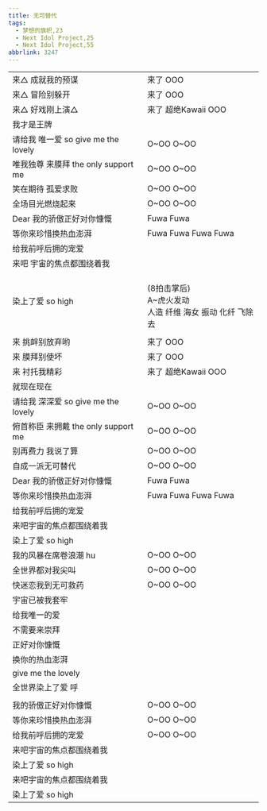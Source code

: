 ```yaml
---
title: 无可替代
tags:
  - 梦想的旗帜,23
  - Next Idol Project,25
  - Next Idol Project,55
abbrlink: 3247
---
```

|      |      |
|--|--|
|来△ 成就我的预谋|来了 OOO|
|来△ 冒险别躲开|来了 OOO|
|来△ 好戏刚上演△|来了 超绝Kawaii OOO|
|我才是王牌|      |
|请给我 唯一爱 so give me the lovely|O~OO O~OO|
|唯我独尊 来膜拜 the only support me|O~OO O~OO|
|笑在期待 孤爱求败|O~OO O~OO|
|全场目光燃烧起来|O~OO O~OO|
|Dear 我的骄傲正好对你慷慨|Fuwa Fuwa|
|等你来珍惜换热血澎湃|Fuwa Fuwa Fuwa Fuwa|
|给我前呼后拥的宠爱|      |
|来吧 宇宙的焦点都围绕着我|      |
|染上了爱 so high|<br>(8拍击掌后)<br>A~虎火发动<br>人造 纤维  海女 振动 化纤 飞除去|
|      |      |
|来 挑衅别放弃哟|来了 OOO|
|来 膜拜别使坏|来了 OOO|
|来 衬托我精彩|来了 超绝Kawaii OOO|
|就现在现在|      |
|请给我 深深爱 so give me the lovely|O~OO O~OO|
|俯首称臣 来拥戴 the only support me|O~OO O~OO|
|别再费力 我说了算|O~OO O~OO|
|自成一派无可替代|O~OO O~OO|
|Dear 我的骄傲正好对你慷慨|Fuwa Fuwa|
|等你来珍惜换热血澎湃|Fuwa Fuwa Fuwa Fuwa|
|给我前呼后拥的宠爱|      |
|来吧宇宙的焦点都围绕着我|      |
|染上了爱 so high|      |
|我的风暴在席卷浪潮 hu|O~OO O~OO|
|全世界都对我尖叫|O~OO O~OO|
|快迷恋我到无可救药|O~OO O~OO|
|宇宙已被我套牢|      |
|给我唯一的爱|      |
|不需要来崇拜|      |
|正好对你慷慨|      |
|换你的热血澎湃|      |
|give me the lovely|      |
|全世界染上了爱 呼|      |
|      |      |
|我的骄傲正好对你慷慨|O~OO O~OO|
|等你来珍惜换热血澎湃|O~OO O~OO|
|给我前呼后拥的宠爱|O~OO O~OO|
|来吧宇宙的焦点都围绕着我|      |
|染上了爱 so high|      |
|来吧宇宙的焦点都围绕着我|      |
|染上了爱 so high|      |